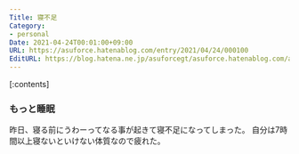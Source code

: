 ```yaml
---
Title: 寝不足
Category:
- personal
Date: 2021-04-24T00:01:00+09:00
URL: https://asuforce.hatenablog.com/entry/2021/04/24/000100
EditURL: https://blog.hatena.ne.jp/asuforcegt/asuforce.hatenablog.com/atom/entry/26006613719847699
---
```


[:contents]

### もっと睡眠

昨日、寝る前にうわーってなる事が起きて寝不足になってしまった。
自分は7時間以上寝ないといけない体質なので疲れた。


